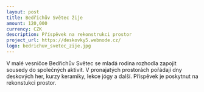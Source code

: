 ```yaml
---
layout: post
title: Bedřichův Světec žije
amount: 120,000
currency: CZK
description: Příspěvek na rekonstrukci prostor
project_url: https://deskovky5.webnode.cz/
logo: bedrichuv_svetec_zije.jpg
---
```


V malé vesničce Bedřichův Světec se mladá rodina rozhodla zapojit sousedy do společných aktivit. V pronajatých prostorách pořádají dny deskových her, kurzy keramiky, lekce jógy a další. Příspěvek je poskytnut na rekonstukci prostor. 
